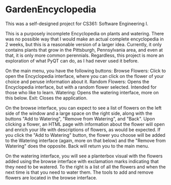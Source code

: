 # GardenEncyclopedia
 This was a self-designed project for CS361: Software Engineering I.

 This is a purposely incomplete Encyclopedia on plants and watering. There was no possible way that I would make an actual complete encyclopedia in 2 weeks, but this is a reasonable version of a larger idea. Currently, it only contains plants that grow in the Pittsburgh, Pennsylvania area, and even at that, it is only more common perennials. Regardless, this project is more an exploration of what PyQT can do, as I had never used it before.

 On the main menu, you have the following buttons:
    Browse Flowers: Click to open the Encyclopedia interface, where you can click on the flower of your choice and peruse information about it.
    Random Flowers: Opens the Encyclopedia interface, but with a random flower selected. Intended for those who like to learn.
    Watering: Opens the watering interface, more on this below.
    Exit: Closes the application.

On the browse interface, you can expect to see a list of flowers on the left side of the window and a large space on the right side, along with the buttons "Add to Watering", "Remove from Watering", and "Back". Upon clicking a flower, an HTML page with information about the flower will open and enrich your life with descriptions of flowers, as would be expected. If you click the "Add to Watering" button, the flower you choose will be added to the Watering interface (again, more on that below) and the "Remove from Watering" does the opposite. Back will return you to the main menu.

On the watering interface, you will see a planterbox visual with the flowers added using the browse interface with exclamation marks indicating that they need to be watered. To the right is a list of all the flowers and when the next time is that you need to water them. The tools to add and remove flowers are located in the browse interface.
